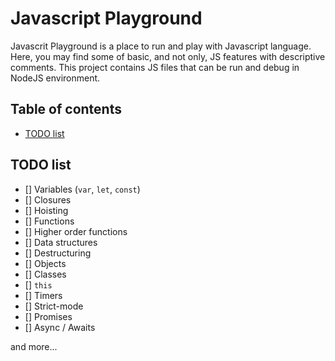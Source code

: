 # Javascript Playground
Javascrit Playground is a place to run and play with Javascript language. Here, you may find some of basic, and not only, JS features with descriptive comments. This project contains JS files that can be run and debug in NodeJS environment. 

## Table of contents
* [TODO list](#todo-list)

## TODO list

- [] Variables (`var`, `let`, `const`)
- [] Closures
- [] Hoisting
- [] Functions
- [] Higher order functions
- [] Data structures
- [] Destructuring
- [] Objects
- [] Classes
- [] `this`
- [] Timers
- [] Strict-mode
- [] Promises
- [] Async / Awaits

and more...